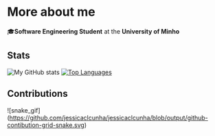 # More about me
🎓**Software Engineering Student** at the **University of Minho**

## Stats

![My GitHub stats](https://github-readme-stats.vercel.app/api?username=jessicaclcunha&count_private=true&show_icons=true&theme=dracula&hide=contribs&hide_border=true)
[![Top Languages](https://github-readme-stats.vercel.app/api/top-langs/?username=jessicaclcunha&layout=compact&theme=dracula&hide_border=true)](https://github.com/anuraghazra/github-readme-stats)

## Contributions



![snake_gif] (https://github.com/jessicaclcunha/jessicaclcunha/blob/output/github-contibution-grid-snake.svg)
